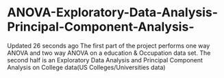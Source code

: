 # ANOVA-Exploratory-Data-Analysis-Principal-Component-Analysis-
 Updated 26 seconds ago The first part of the project performs one way ANOVA and two way ANOVA on a education &amp; Occupation data set. The second half is an Exploratory Data Analysis and Principal Component Analysis on College data(US Colleges/Universities data)
